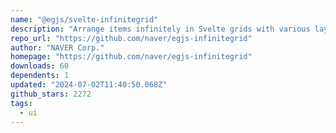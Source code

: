 ```yaml
---
name: "@egjs/svelte-infinitegrid"
description: "Arrange items infinitely in Svelte grids with various layout types."
repo_url: "https://github.com/naver/egjs-infinitegrid"
author: "NAVER Corp."
homepage: "https://github.com/naver/egjs-infinitegrid"
downloads: 60
dependents: 1
updated: "2024-07-02T11:40:50.068Z"
github_stars: 2272
tags: 
  - ui
---
```

